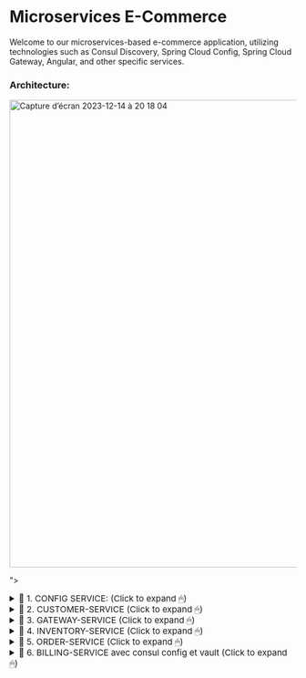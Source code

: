 <h1>Microservices E-Commerce</h1>
<p>Welcome to our microservices-based e-commerce application, utilizing technologies such as Consul Discovery, Spring Cloud Config, Spring Cloud Gateway, Angular, and other specific services.</p>
<h3>Architecture:</h3>
<img src=<"<img width="821" alt="Capture d’écran 2023-12-14 à 20 18 04" src="https://github.com/rifaielarbi/web_sr/assets/153360442/8b11336d-3a3a-48e9-b3f2-3ff6f004ec85">

"></img>
<details>
<summary style="font-size:15px;cursor:pointer">📌 1. CONFIG SERVICE: (Click to expand 🖱)</summary>
        <h5>Consul registered services:</h5>
    <img src="captures/all-registered.jpg"></img>


</details>

<details>
<summary style="font-size:15px;cursor:pointer">📌 2. CUSTOMER-SERVICE (Click to expand 🖱)</summary>
        <h5>Entity Customer</h5>


```javascript
@Entity
@Data @NoArgsConstructor @AllArgsConstructor @Builder
public class Customer {
        @Id @GeneratedValue(strategy = GenerationType.IDENTITY)
        private Long id;
        private String name;
        private String email;
}
```

<h5>Repository CustomerRepository</h5>

```javascript
@RepositoryRestResource
public interface CustomerRepository extends JpaRepository<Customer, Long> {
}
```

<h5>Données de test</h5>

```javascript
@Bean
CommandLineRunner start(CustomerRepository customerRepository){
        return args -> {
                customerRepository.saveAll(List.of(
                        Customer.builder().name("Mohamed").email("med@gmail.com").build(),
                        Customer.builder().name("Hassan").email("hasan@gmail.com").build(),
                        Customer.builder().name("IMane").email("imane@gmail.com").build()
                ));
                customerRepository.findAll().forEach(System.out::println);
        };
}
```
<h5>Customer service Test</h5>
<img src="captures/customer-service-test.jpg" width="700">
</details>
<details>
<summary style="font-size:15px;cursor:pointer">📌 3. GATEWAY-SERVICE (Click to expand 🖱)</summary>
        <h5>Bean de configuration</h5>
        <img src="captures/gateway-bean.jpg" width="700">
        <h5>Configuration de la Gateway</h5>
        <img src="captures/gateway-properties.jpg" width="700">
        <h5>Test de la gateway</h5>
        <img src="captures/order-service-full-order.jpg" width="700">
        </details>

<details>
        <summary style="font-size:15px;cursor:pointer">📌 4. INVENTORY-SERVICE (Click to expand 🖱)</summary>
<h5>Entity Product</h5>

```javascript
@Entity
@Data @NoArgsConstructor @AllArgsConstructor @Builder
public class Product {
        @Id @GeneratedValue(strategy = GenerationType.IDENTITY)
        private Long id;
        private String name;
        private double price;
        private int quantity;
}
```

<h5>Repository ProductRepository</h5>

```javascript
@RepositoryRestResource
public interface ProductRepository extends JpaRepository<Product, Long> {
}

```

<h5>Données de test</h5>


```javascript
@Bean
CommandLineRunner start(ProductRepository productRepository)
{
        return args -> {
                Random
                random = new Random();
                for (int i = 1;
                i < 10;
                i++
        )
                {
                        productRepository.saveAll(List.of(
                                Product.builder()
                                        .name("Laptop " + i)
                                        .price(1200 + Math.random() * 10000)
                                        .quantity(1 + random.nextInt(200)).build()
                        ));
                }

        };
}
```

<h5>Test de l'inventory service</h5>
        <img src="captures/inventory-test-.jpg" width="700">
        </details>

<details>
        <summary style="font-size:15px;cursor:pointer">📌 5. ORDER-SERVICE (Click to expand 🖱)</summary>
        <h5>Entity Order</h5>

```javascript
@Entity
@Table(name="orders")
@Data @NoArgsConstructor @AllArgsConstructor @Builder
public class Order {
    @Id @GeneratedValue(strategy = GenerationType.IDENTITY)
    private Long id;
    private Date createdAt;
    private OrderStatus status;
    private Long customerId;
    @Transient
    private Customer customer;
    @OneToMany(mappedBy = "order")
    private List<ProductItem> productItems;

    public double getTotal(){
        double somme=0;
        for(ProductItem pi:productItems){
            somme+=pi.getAmount();
        }
        return somme;
    }
}
```
<h5>Entity ProductItem</h5>

```javascript
@Entity
@Data @NoArgsConstructor @AllArgsConstructor @Builder
public class ProductItem {
    @Id @GeneratedValue(strategy = GenerationType.IDENTITY)
    private Long id;
    private Long productId;
    @Transient
    private Product product;
    private double price;
    private int quantity;
    private double discount;
    @ManyToOne
    @JsonProperty(access = JsonProperty.Access.WRITE_ONLY)
    private Order order;
    public double getAmount(){
        return price*quantity*(1-discount);
    }
}
```
<h5>Customer Model</h5>

```javascript
@Data
public class Customer {
    private Long id;
    private String name;
    private String email;
}
```

<h5>Product Model</h5>

```javascript
@Data
public class Product {
    private Long id;
    private String name;
    private double price;
    private int quantity;
}
```

<h5>Repository OrderRepository</h5>

```javascript
@RepositoryRestResource
public interface OrderRepository extends JpaRepository<Order, Long> {
    @RestResource(path = "/byCustomerId")
    List<Order> findByCustomerId(@Param("customerId") Long customerId);
}
```
<h5>Customer Rest Client</h5>

```javascript
@FeignClient(name = "customer-service")
public interface CustomerRestClientService {
@GetMapping("/customers/{id}?projection=fullCustomer")
    public Customer customerById(@PathVariable Long id);
@GetMapping("/customers?projection=fullCustomer")
    public PagedModel<Customer> allCustomers();
}
```
<h5>Inventory Rest Client</h5>

```javascript
@FeignClient(name = "inventory-service")
public interface InventoryRestClientService {
    @GetMapping("/products/{id}?projection=fullProduct")
    public Product productById(@PathVariable Long id);
    @GetMapping("/products?projection=fullProduct")
    public PagedModel<Product> allProducts();
}
```
<h5>Configuration</h5>
<img src="captures/open-feign-config.jpg" width="700">
<h5>fullOrder</h5>

```javascript
@GetMapping("/fullOrder/{id}")
public Order getOrder(@PathVariable Long id){
    Order order=orderRepository.findById(id).get();
    Customer customer=customerRestClientService.customerById(order.getCustomerId());
    order.setCustomer(customer);
    order.getProductItems().forEach(pi->{
        Product product=inventoryRestClientService.productById(pi.getProductId());
        pi.setProduct(product);
    });
    return order;
}
```

<img src="captures/order-service-full-order.jpg" width="700">
        </details>
        <details>
        <summary style="font-size:15px;cursor:pointer">📌 6. BILLING-SERVICE avec consul config et vault (Click to expand 🖱)</summary>
        <h5>Dependencies</h5>

```javascript
<dependency>
    <groupId>org.springframework.cloud</groupId>
    <artifactId>spring-cloud-starter-consul-config</artifactId>
</dependency>
<dependency>
    <groupId>org.springframework.cloud</groupId>
    <artifactId>spring-cloud-starter-consul-discovery</artifactId>
</dependency>
<dependency>
    <groupId>org.springframework.cloud</groupId>
    <artifactId>spring-cloud-starter-vault-config</artifactId>
</dependency>
```
<h5>Consul config</h5>
<img src="captures/token-key-value.jpg" width="700">
<h5>Controlleur de test</h5>

```javascript
@RestController
public class ConsulConfigRestController {
    @Autowired
    private MyConsulConfig myConsulConfig;
    @Autowired
    private MyVaultConfig myVaultConfig;
    @Value("${token.accessTokenTimeout}")
    private long accessTokenTimeout;
    @Value("${token.refreshTokenTimeout}")
    private long refreshTokenTimeout;
}
``` 
<h5>Avec class de configuration</h5>

```java
@RestController
public class ConsulConfigRestController {
    @Autowired
    private MyConsulConfig myConsulConfig;
    @Autowired
    private MyVaultConfig myVaultConfig;
    //@Value("${token.accessTokenTimeout}")
    //private long accessTokenTimeout;
    //@Value("${token.refreshTokenTimeout}")
    //private long refreshTokenTimeout;
    @GetMapping("/myConfig")
    public Map<String,Object> myConfig(){
        return Map.of("consulConfig",myConsulConfig, "vaultConfig",myVaultConfig);
    }
}
```


